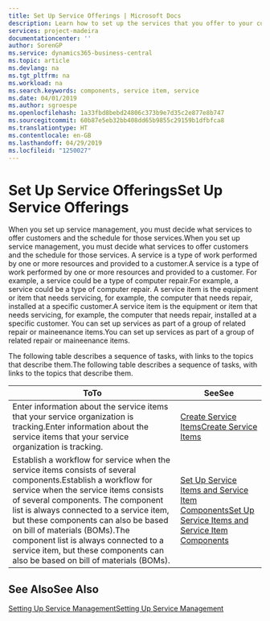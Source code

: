 ```yaml
---
title: Set Up Service Offerings | Microsoft Docs
description: Learn how to set up the services that you offer to your customers.
services: project-madeira
documentationcenter: ''
author: SorenGP
ms.service: dynamics365-business-central
ms.topic: article
ms.devlang: na
ms.tgt_pltfrm: na
ms.workload: na
ms.search.keywords: components, service item, service
ms.date: 04/01/2019
ms.author: sgroespe
ms.openlocfilehash: 1a33fbd8bebd24806c373b9e7d35c2e877e8b747
ms.sourcegitcommit: 60b87e5eb32bb408dd65b9855c29159b1dfbfca8
ms.translationtype: HT
ms.contentlocale: en-GB
ms.lasthandoff: 04/29/2019
ms.locfileid: "1250027"
---
```

# <a name="set-up-service-offerings"></a><span data-ttu-id="95411-103">Set Up Service Offerings</span><span class="sxs-lookup"><span data-stu-id="95411-103">Set Up Service Offerings</span></span>
<span data-ttu-id="95411-104">When you set up service management, you must decide what services to offer customers and the schedule for those services.</span><span class="sxs-lookup"><span data-stu-id="95411-104">When you set up service management, you must decide what services to offer customers and the schedule for those services.</span></span> <span data-ttu-id="95411-105">A service is a type of work performed by one or more resources and provided to a customer.</span><span class="sxs-lookup"><span data-stu-id="95411-105">A service is a type of work performed by one or more resources and provided to a customer.</span></span> <span data-ttu-id="95411-106">For example, a service could be a type of computer repair.</span><span class="sxs-lookup"><span data-stu-id="95411-106">For example, a service could be a type of computer repair.</span></span> <span data-ttu-id="95411-107">A service item is the equipment or item that needs servicing, for example, the computer that needs repair, installed at a specific customer.</span><span class="sxs-lookup"><span data-stu-id="95411-107">A service item is the equipment or item that needs servicing, for example, the computer that needs repair, installed at a specific customer.</span></span> <span data-ttu-id="95411-108">You can set up services as part of a group of related repair or maineenance items.</span><span class="sxs-lookup"><span data-stu-id="95411-108">You can set up services as part of a group of related repair or maineenance items.</span></span>  
  
<span data-ttu-id="95411-109">The following table describes a sequence of tasks, with links to the topics that describe them.</span><span class="sxs-lookup"><span data-stu-id="95411-109">The following table describes a sequence of tasks, with links to the topics that describe them.</span></span>  
  
|<span data-ttu-id="95411-110">**To**</span><span class="sxs-lookup"><span data-stu-id="95411-110">**To**</span></span>|<span data-ttu-id="95411-111">**See**</span><span class="sxs-lookup"><span data-stu-id="95411-111">**See**</span></span>|  
|------------|-------------|  
|<span data-ttu-id="95411-112">Enter information about the service items that your service organization is tracking.</span><span class="sxs-lookup"><span data-stu-id="95411-112">Enter information about the service items that your service organization is tracking.</span></span>|[<span data-ttu-id="95411-113">Create Service Items</span><span class="sxs-lookup"><span data-stu-id="95411-113">Create Service Items</span></span>](service-how-to-create-service-items.md)|  
|<span data-ttu-id="95411-114">Establish a workflow for service when the service items consists of several components.</span><span class="sxs-lookup"><span data-stu-id="95411-114">Establish a workflow for service when the service items consists of several components.</span></span> <span data-ttu-id="95411-115">The component list is always connected to a service item, but these components can also be based on bill of materials (BOMs).</span><span class="sxs-lookup"><span data-stu-id="95411-115">The component list is always connected to a service item, but these components can also be based on bill of materials (BOMs).</span></span>|[<span data-ttu-id="95411-116">Set Up Service Items and Service Item Components</span><span class="sxs-lookup"><span data-stu-id="95411-116">Set Up Service Items and Service Item Components</span></span>](service-how-setup-service-items.md)|  
  
## <a name="see-also"></a><span data-ttu-id="95411-117">See Also</span><span class="sxs-lookup"><span data-stu-id="95411-117">See Also</span></span>  
[<span data-ttu-id="95411-118">Setting Up Service Management</span><span class="sxs-lookup"><span data-stu-id="95411-118">Setting Up Service Management</span></span>](service-setup-service.md)   